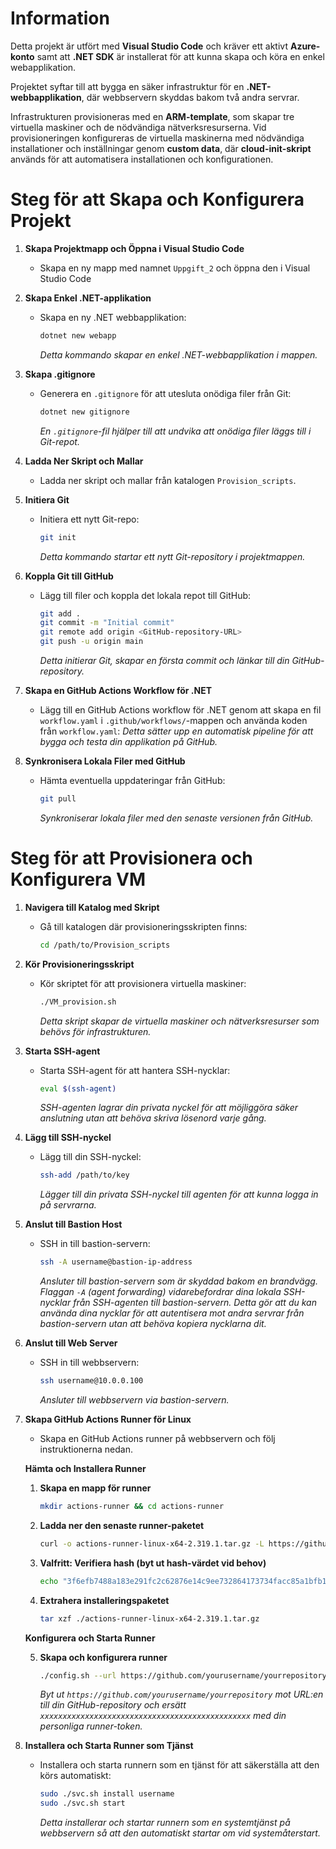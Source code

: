 # Information

Detta projekt är utfört med **Visual Studio Code** och kräver ett aktivt **Azure-konto** samt att **.NET SDK** är installerat för att kunna skapa och köra en enkel webapplikation.

Projektet syftar till att bygga en säker infrastruktur för en **.NET-webbapplikation**, där webbservern skyddas bakom två andra servrar. 

Infrastrukturen provisioneras med en **ARM-template**, som skapar tre virtuella maskiner och de nödvändiga nätverksresurserna. Vid provisioneringen konfigureras de virtuella maskinerna med nödvändiga installationer och inställningar genom **custom data**, där **cloud-init-skript** används för att automatisera installationen och konfigurationen.



# Steg för att Skapa och Konfigurera Projekt

1. **Skapa Projektmapp och Öppna i Visual Studio Code**
   - Skapa en ny mapp med namnet `Uppgift_2` och öppna den i Visual Studio Code

2. **Skapa Enkel .NET-applikation**
   - Skapa en ny .NET webbapplikation:
     ```bash
     dotnet new webapp
     ```
     *Detta kommando skapar en enkel .NET-webbapplikation i mappen.*

3. **Skapa .gitignore**
   - Generera en `.gitignore` för att utesluta onödiga filer från Git:
     ```bash
     dotnet new gitignore
     ```
     *En `.gitignore`-fil hjälper till att undvika att onödiga filer läggs till i Git-repot.*

4. **Ladda Ner Skript och Mallar**
   - Ladda ner skript och mallar från katalogen `Provision_scripts`.

5. **Initiera Git**
   - Initiera ett nytt Git-repo:
     ```bash
     git init
     ```
     *Detta kommando startar ett nytt Git-repository i projektmappen.*

6. **Koppla Git till GitHub**
   - Lägg till filer och koppla det lokala repot till GitHub:
     ```bash
     git add .
     git commit -m "Initial commit"
     git remote add origin <GitHub-repository-URL>
     git push -u origin main
     ```
     *Detta initierar Git, skapar en första commit och länkar till din GitHub-repository.*

7. **Skapa en GitHub Actions Workflow för .NET**
   - Lägg till en GitHub Actions workflow för .NET genom att skapa en fil `workflow.yaml` i `.github/workflows/`-mappen och använda koden från `workflow.yaml`:
     *Detta sätter upp en automatisk pipeline för att bygga och testa din applikation på GitHub.*

8. **Synkronisera Lokala Filer med GitHub**
   - Hämta eventuella uppdateringar från GitHub:
     ```bash
     git pull
     ```
     *Synkroniserar lokala filer med den senaste versionen från GitHub.*

# Steg för att Provisionera och Konfigurera VM

1. **Navigera till Katalog med Skript**
   - Gå till katalogen där provisioneringsskripten finns:
     ```bash
     cd /path/to/Provision_scripts
     ```

2. **Kör Provisioneringsskript**
   - Kör skriptet för att provisionera virtuella maskiner:
     ```bash
     ./VM_provision.sh
     ```
     *Detta skript skapar de virtuella maskiner och nätverksresurser som behövs för infrastrukturen.*

3. **Starta SSH-agent**
   - Starta SSH-agent för att hantera SSH-nycklar:
     ```bash
     eval $(ssh-agent)
     ```
     *SSH-agenten lagrar din privata nyckel för att möjliggöra säker anslutning utan att behöva skriva lösenord varje gång.*

4. **Lägg till SSH-nyckel**
   - Lägg till din SSH-nyckel:
     ```bash
     ssh-add /path/to/key
     ```
     *Lägger till din privata SSH-nyckel till agenten för att kunna logga in på servrarna.*

5. **Anslut till Bastion Host**
   - SSH in till bastion-servern:
     ```bash
     ssh -A username@bastion-ip-address
     ```
     *Ansluter till bastion-servern som är skyddad bakom en brandvägg. Flaggan `-A` (agent forwarding) vidarebefordrar dina lokala SSH-nycklar från SSH-agenten till bastion-servern. Detta gör att du kan använda dina nycklar för att autentisera mot andra servrar från bastion-servern utan att behöva kopiera nycklarna dit.*


6. **Anslut till Web Server**
   - SSH in till webbservern:
     ```bash
     ssh username@10.0.0.100
     ```
     *Ansluter till webbservern via bastion-servern.*

7. **Skapa GitHub Actions Runner för Linux**
   - Skapa en GitHub Actions runner på webbservern och följ instruktionerna nedan.

   **Hämta och Installera Runner**
   
   1. **Skapa en mapp för runner**
      ```bash
      mkdir actions-runner && cd actions-runner
      ```

   2. **Ladda ner den senaste runner-paketet**
      ```bash
      curl -o actions-runner-linux-x64-2.319.1.tar.gz -L https://github.com/actions/runner/releases/download/v2.319.1/actions-runner-linux-x64-2.319.1.tar.gz
      ```

   3. **Valfritt: Verifiera hash (byt ut hash-värdet vid behov)**
      ```bash
      echo "3f6efb7488a183e291fc2c62876e14c9ee732864173734facc85a1bfb1744464  actions-runner-linux-x64-2.319.1.tar.gz" | shasum -a 256 -c
      ```

   4. **Extrahera installeringspaketet**
      ```bash
      tar xzf ./actions-runner-linux-x64-2.319.1.tar.gz
      ```

   **Konfigurera och Starta Runner**

   5. **Skapa och konfigurera runner**
      ```bash
      ./config.sh --url https://github.com/yourusername/yourrepository --token xxxxxxxxxxxxxxxxxxxxxxxxxxxxxxxxxxxxxxxxxxxxxxxx
      ```
      *Byt ut `https://github.com/yourusername/yourrepository` mot URL:en till din GitHub-repository och ersätt `xxxxxxxxxxxxxxxxxxxxxxxxxxxxxxxxxxxxxxxxxxxxxxx` med din personliga runner-token.*


8. **Installera och Starta Runner som Tjänst**
   - Installera och starta runnern som en tjänst för att säkerställa att den körs automatiskt:
     ```bash
     sudo ./svc.sh install username
     sudo ./svc.sh start
     ```
     *Detta installerar och startar runnern som en systemtjänst på webbservern så att den automatiskt startar om vid systemåterstart.*
